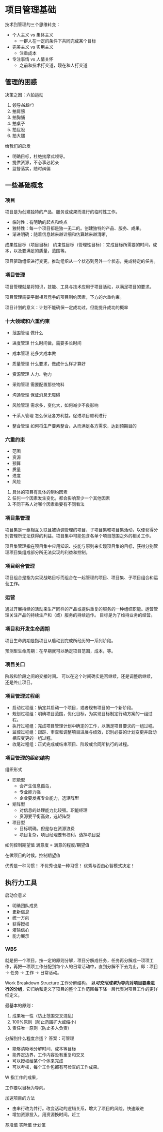 # 项目管理基础

技术到管理的三个思维转变：
* 个人主义 vs 集体主义
    * 一群人在一定的条件下共同完成某个目标
* 完美主义 vs 实用主义
    * 注重成本
* 专注事情 vs 人情关怀
    * 之前和技术打交道，现在和人打交道


## 管理的困惑

决策之困：六拍运动
1. 领导*拍脑门*
2. 拍肩膀
3. 拍胸脯
4. 拍桌子
5. 拍屁股
5. 拍大腿

给我们的启发
* 明确目标，杜绝揣摩式领导。
* 提供资源，不必事必躬亲
* 监督落实，随时纠偏



## 一些基础概念
### 项目
项目是为创建独特的产品、服务或成果而进行的临时性工作。
* 临时性：有明确的起点和终点
* 独特性：每一个项目都是独一无二的。创建独特的产品、服务、成果。
* 渐进明确：随着信息越来越详细和估算越来越清晰，

成果性目标（项目目标）
约束性目标（管理性目标）：完成目标所需要的时间，成本，以及要满足的质量，范围等。

项目驱动组织进行变更。推动组织从一个状态到另外一个状态，完成特定的任务。



### 项目管理
项目管理就是将知识，技能、工具与技术应用于项目活动，以满足项目的要求。

项目管理需要平衡相互竞争的项目制约因素，下方的六重约束。


项目计划的意义：计划不能确保一定成功过，但能提升成功的概率


### 十大领域和六重约束

* 范围管理
做什么


* 进度管理
什么时间做，需要多长时间

* 成本管理
花多大成本做

* 质量管理
什么要求，做成什么样才算好

* 资源管理
人力、物力

* 采购管理
需要配置那些物料

* 沟通管理
保证消息无障碍

* 风险管理
需求多，变化大，如何减少不良影响

* 干系人管理
怎么保证各方利益，促进项目顺利进行

* 整合管理
如何将生产要素整合，从而满足各方需求，达到预期目的



### 六重约束
* 范围
* 资源
* 预算
* 质量
* 进度
* 风险


1. 具体的项目有具体的制约因素
2. 任何一个因素发生变化，都会影响至少一个其他因素
3. 不同干系人对哪个因素重要有不同看法



### 项目集管理
项目集是一组相互关联且被协调管理的项目、子项目集和项目集活动，以便获得分别管理所无法获得的利益。项目集中可能包含各单个项目范围之外的相关工作。

项目集管理指在项目集中应用知识、技能与原则来实现项目集的目标，获得分别管理项目集组成部分所无法实现的利益和控制。



### 项目组合管理
项目组合是指为实现战略目标而组合在一起管理的项目、项目集、子项目组合和运营工作。



### 运营
通过开展持续的活动来生产同样的产品或提供重复的服务的一种组织职能。运营管理关注产品的持续生产和（或）服务的持续运作。
目标是为了维持业务的经营。



### 项目和开发生命周期

项目生命周期是指项目从启动到完成所经历的一系列阶段。


预测型生命周期：在早期就可以确定项目范围，成本，等。



### 项目关口
阶段和阶段之间的交接时间。
可以在这个时间确实是否继续，还是调整后继续，还是终止项目。



### 项目管理过程组
* 启动过程组：确定并启动一个项目，或者现有项目的一个新阶段。
* 规划过程组：明确项目范围，优化目标，为实现目标制定行动方案的一组过程。
* 执行过程组：完成项目管理计划中确定的工作，以满足项目要求的一组过程。
* 监控过程组：跟踪、审查和调整项目进展与绩效，识别必要的计划变更并启动相应变更的一组过程。
* 收尾过程组：正式完成或结束项目、阶段或合同所执行的过程。


### 项目管理的组织结构
组织形式
* 职能型
    * 会产生信息孤岛，
    * 专业能力强
    * 企业要发挥专业能力，选矩阵型
* 矩阵型
    * 对信息的处理能力比较强。职能经理
    * 资源要平衡高效，选矩阵型
* 项目型
    * 目标明确。但是存在资源浪费
    * 项目复杂，项目经理要有权利，选择项目型



如何控制期望值
满意度 = 满意的程度/期望值

在做项目的时候，控制期望值


优秀是一种习惯！
不优秀也是一种习惯！
优秀与否由心智模式决定！





## 执行力工具


启动会意义
* 明确团队成员
* 更新信息
* 统一方向
* 获得授权
* 灌输信心
* 能力展示




### WBS
就是把一个项目，按一定的原则分解，项目分解成任务，任务再分解成一项项工作，再把一项项工作分配到每个人的日常活动中，直到分解不下去为止。即：项目 → 任务 → 工作 → 日常活动。

Work Breakdown Structure 工作分解结构。
**以*可交付成果*为导向对项目要素进行的分组**，它归纳和定义了项目的整个工作范围每下降一层代表对项目工作的更详细定义。

最基本的原则：
1. 成果唯一性（防止范围交叉混乱）
2. 100%原则（防止范围扩大或缩小）
3. 责任唯一原则（防止多人负责）


分解到什么程度合适？
答案：可管理
* 能够清晰地分解时间、成本等目标
* 能界定边界，工作内容没有重复和交叉
* 可以授权给某个个体来完成
* 可以考核，每个工作包都有可检查的工作成果。


W 指工作的成果，

工作要以目标为导向。



加速项目的方法
* 由串行改为并行。改变活动的逻辑关系，增大了项目的风险。快速跟进
* 增加资源投入。用资源换时间。赶工



基准值
实际值
计划值

































